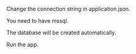 Change the connection string in application.json.

You need to have mssql.

The database will be created automatically.

Run the app.
